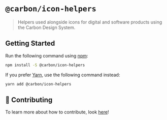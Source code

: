 # `@carbon/icon-helpers`

> Helpers used alongside icons for digital and software products using the Carbon Design System.

## Getting Started

Run the following command using [npm](https://www.npmjs.com/):

```bash
npm install -S @carbon/icon-helpers
```

If you prefer [Yarn](https://yarnpkg.com/en/), use the following command
instead:

```bash
yarn add @carbon/icon-helpers
```

## 🤲 Contributing

To learn more about how to contribute, look [here](/.github/CONTRIBUTING.md)!

